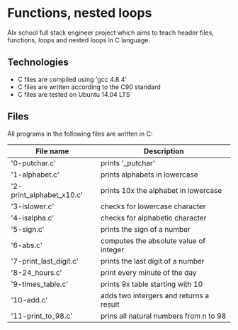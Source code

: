 # Functions, nested loops

Alx school full stack engineer project which aims to teach header files, functions, loops and nested loops in C language.

## Technologies
* C files are compiled using 'gcc 4.8.4'
* C files are written according to the C90 standard
* C files are tested on Ubuntu 14.04 LTS

## Files
All programs in the following files are written in C:

|       File name         |          Description                   |
|       ---------         |          -----------                   |
| '0-putchar.c'           | prints '_putchar'                      |
| '1-alphabet.c'          | prints alphabets in lowercase          |
| '2-print_alphabet_x10.c'| prints 10x the alphabet in lowercase   |
| '3-islower.c'           | checks for lowercase character         |
| '4-isalpha.c'           | checks for alphabetic character        |
| '5-sign.c'              | prints the sign of a number            |
| '6-abs.c'               | computes the absolute value of integer |
| '7-print_last_digit.c'  | prints the last digit of a number      |
| '8-24_hours.c'          | print every minute of the day          |
| '9-times_table.c'       | prints 9x table starting with 10       |
| '10-add.c'              | adds two intergers and returns a result|
| '11-print_to_98.c'      | prins all natural numbers from n to 98 |

